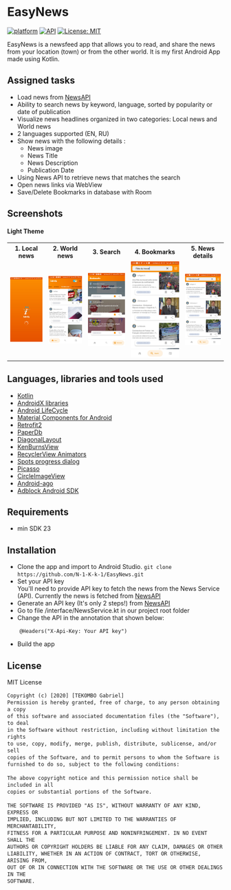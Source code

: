 # EasyNews
[![platform](https://img.shields.io/badge/platform-Android-yellow.svg)](https://www.android.com)
[![API](https://img.shields.io/badge/API-21%2B-brightgreen.svg?style=plastic)](https://android-arsenal.com/api?level=21)
[![License: MIT](https://img.shields.io/badge/License-MIT-red.svg)](https://opensource.org/licenses/MIT)

 EasyNews is a newsfeed app that allows you to read, and share the news from your location (town) or from the other world. 
 It is my first Android App made using Kotlin.

<a name="tasks"></a>
## Assigned tasks
- Load news from [NewsAPI](https://newsapi.org/)
- Ability to search news by keyword, language, sorted by popularity or date of publication
- Visualize news headlines organized in two categories: Local news and World news
- 2 languages supported (EN, RU)
- Show news with the following details :
    - News image
    - News Title
    - News Description
    - Publication Date
- Using News API to retrieve news that matches the search
- Open news links via WebView
- Save/Delete Bookmarks in database with Room

<a name="screenshots"></a>
## Screenshots

#### Light Theme
<table style="width:100%">
  <tr>
    <th>1. Local news</th>
    <th>2. World news</th>
    <th>3. Search</th>
    <th>4. Bookmarks</th>
    <th>5. News details</th>
  </tr>
  <tr>
    <td><img src="https://github.com/gabriel-TheCode/AndroidLibrariesAssets/raw/master/Infotify/4.jpg"/></td>
    <td><img src="https://github.com/gabriel-TheCode/AndroidLibrariesAssets/raw/master/Infotify/1.jpg"/></td>
    <td><img src="https://github.com/gabriel-TheCode/AndroidLibrariesAssets/raw/master/Infotify/2.jpg"/></td>
    <td><img src="https://github.com/gabriel-TheCode/AndroidLibrariesAssets/raw/master/Infotify/3.jpg"/></td>
    <td><img src="https://github.com/gabriel-TheCode/AndroidLibrariesAssets/raw/master/Infotify/3.jpg"/></td>
  </tr>
   </table>

<a name="tools"></a>
## Languages, libraries and tools used

 * [Kotlin](https://kotlinlang.org/)
 * [AndroidX libraries](https://developer.android.com/jetpack/androidx)
 * [Android LifeCycle](https://developer.android.com/topic/libraries/architecture)
 * [Material Components for Android](https://github.com/material-components/material-components-android) 
 * [Retrofit2](https://github.com/square/retrofit)
 * [PaperDb](https://github.com/pilgr/Paper)
 * [DiagonalLayout](https://github.com/florent37/DiagonalLayout)
 * [KenBurnsView](https://github.com/flavioarfaria/KenBurnsView)
 * [RecyclerView Animators](https://github.com/wasabeef/recyclerview-animators)
 * [Spots progress dialog](https://github.com/dybarsky/spots-dialog)
 * [Picasso](https://github.com/square/picasso)
 * [CircleImageView](https://github.com/hdodenhof/CircleImageView)
 * [Android-ago](https://github.com/curioustechizen/android-ago)
 * [Adblock Android SDK](https://github.com/adblockplus/libadblockplus-android)
 
<a name="requirements"></a>
## Requirements
- min SDK 23

<a name="installation"></a>
## Installation

- Clone the app and import to Android Studio.
``git clone https://github.com/N-1-K-k-1/EasyNews.git``
- Set your API key  
You'll need to provide API key to fetch the news from the News Service (API). Currently the news is fetched from [NewsAPI](https://newsapi.org/)
- Generate an API key (It's only 2 steps!) from [NewsAPI](https://newsapi.org/)
- Go to file /interface/NewsService.kt in our project root folder
- Change the API in the annotation that shown below:
```
    @Headers("X-Api-Key: Your API key")
```
- Build the app 


<a name="license"></a>
## License

MIT License
```
Copyright (c) [2020] [TEKOMBO Gabriel]
Permission is hereby granted, free of charge, to any person obtaining a copy
of this software and associated documentation files (the "Software"), to deal
in the Software without restriction, including without limitation the rights
to use, copy, modify, merge, publish, distribute, sublicense, and/or sell
copies of the Software, and to permit persons to whom the Software is
furnished to do so, subject to the following conditions:

The above copyright notice and this permission notice shall be included in all
copies or substantial portions of the Software.

THE SOFTWARE IS PROVIDED "AS IS", WITHOUT WARRANTY OF ANY KIND, EXPRESS OR
IMPLIED, INCLUDING BUT NOT LIMITED TO THE WARRANTIES OF MERCHANTABILITY,
FITNESS FOR A PARTICULAR PURPOSE AND NONINFRINGEMENT. IN NO EVENT SHALL THE
AUTHORS OR COPYRIGHT HOLDERS BE LIABLE FOR ANY CLAIM, DAMAGES OR OTHER
LIABILITY, WHETHER IN AN ACTION OF CONTRACT, TORT OR OTHERWISE, ARISING FROM,
OUT OF OR IN CONNECTION WITH THE SOFTWARE OR THE USE OR OTHER DEALINGS IN THE
SOFTWARE.
```
